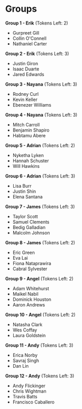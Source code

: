 # Groups

**Group 1 - Erik** (Tokens Left: 2)
- Gurpreet Gill
- Collin O'Connell
- Nathaniel Carter

**Group 2 - Erik** (Tokens Left: 3)
- Justin Giron
- Isaac Duarte
- Jared Edwards

**Group 3 - Nayana** (Tokens Left: 3)
- Rodney Curl
- Kevin Keller
- Ebenezer Williams

**Group 4 - Nayana** (Tokens Left: 3)
- Mitch Carroll
- Benjamin Shapiro
- Habtamu Abere

**Group 5 - Adrian** (Tokens Left: 2)
- Nyketha Lyken
- Hannah Schuster
- Will Hawkins

**Group 6 - Adrian** (Tokens Left: 3)
- Lisa Burr
- Justin Shin
- Elena Santana

**Group 7 - James** (Tokens Left: 3)
- Taylor Scott
- Samuel Clements
- Bedig Galladian
- Malcolm Johnson

**Group 8 - James** (Tokens Left: 2)
- Eric Green
- Eva Lai
- Fiona Nataprawira
- Cabral Sylvester

**Group 9 - Angel** (Tokens Left: 2)
- Adam Whitehurst
- Maikel Nabil
- Dominick Houston
- Aaron Andrews

**Group 10 - Angel** (Tokens Left: 2)
- Natasha Clark
- Wes Coffay
- Laura Goldstein

**Group 11 - Andy** (Tokens Left: 3)
- Erica Norby
- Savraj Singh
- Dan Lin

**Group 12 - Andy** (Tokens Left: 3)
- Andy Flickinger
- Chris Wightman
- Travis Batts
- Francisco Caballero
